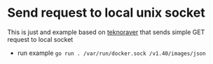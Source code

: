 # Send request to local unix socket

This is just and example based on [teknoraver](https://gist.github.com/teknoraver/5ffacb8757330715bcbcc90e6d46ac74)
that sends simple GET request to local socket
 - run example `go run . /var/run/docker.sock /v1.40/images/json`
